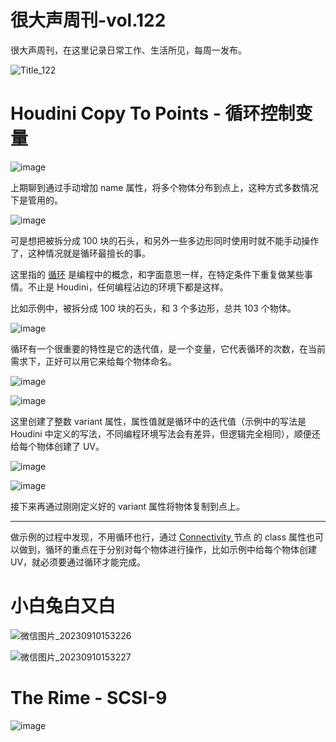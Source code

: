 # 很大声周刊-vol.122
很大声周刊，在这里记录日常工作、生活所见，每周一发布。

![Title_122](https://github.com/hendasheng/HenDaShengWeekly/assets/20842136/a1cb94d8-ae0a-4785-8f81-8d1554edc966)

# Houdini Copy To Points - 循环控制变量
![image](https://github.com/hendasheng/HenDaShengWeekly/assets/20842136/58bfc922-929a-4db8-ba15-cbbdee386daf)

上期聊到通过手动增加 name 属性，将多个物体分布到点上，这种方式多数情况下是管用的。

![image](https://github.com/hendasheng/HenDaShengWeekly/assets/20842136/15028de5-d350-4e45-931c-583f3286d4ea)

可是想把被拆分成 100 块的石头，和另外一些多边形同时使用时就不能手动操作了，这种情况就是循环最擅长的事。

这里指的 [循环](https://developer.mozilla.org/zh-CN/docs/Learn/JavaScript/Building_blocks/Looping_code) 是编程中的概念，和字面意思一样，在特定条件下重复做某些事情。不止是 Houdini，任何编程沾边的环境下都是这样。

比如示例中，被拆分成 100 块的石头，和 3 个多边形，总共 103 个物体。

![image](https://github.com/hendasheng/HenDaShengWeekly/assets/20842136/bfdfb8ef-8791-47bb-b436-4fe8162ea222)

循环有一个很重要的特性是它的迭代值，是一个变量，它代表循环的次数，在当前需求下，正好可以用它来给每个物体命名。

![image](https://github.com/hendasheng/HenDaShengWeekly/assets/20842136/bba64a4f-8916-4bff-a554-cbab3a5eface)

![image](https://github.com/hendasheng/HenDaShengWeekly/assets/20842136/263049d4-7c86-4f00-870b-d0f450545190)

这里创建了整数 variant 属性，属性值就是循环中的迭代值（示例中的写法是 Houdini 中定义的写法，不同编程环境写法会有差异，但逻辑完全相同），顺便还给每个物体创建了 UV。

![image](https://github.com/hendasheng/HenDaShengWeekly/assets/20842136/34064892-ada0-4b14-ab02-e67aa46536b7)

![image](https://github.com/hendasheng/HenDaShengWeekly/assets/20842136/da9e4b8b-60f9-4691-a0f5-a9f7c9fe26e8)

接下来再通过刚刚定义好的 variant 属性将物体复制到点上。

--- 

做示例的过程中发现，不用循环也行，通过 [Connectivity ](https://www.sidefx.com/docs/houdini/nodes/sop/connectivity.html) 节点
的 class 属性也可以做到，循环的重点在于分别对每个物体进行操作，比如示例中给每个物体创建 UV，就必须要通过循环才能完成。

# 小白兔白又白
![微信图片_20230910153226](https://github.com/hendasheng/HenDaShengWeekly/assets/20842136/f86645f6-e391-4931-809f-7b9f17de5063)

![微信图片_20230910153227](https://github.com/hendasheng/HenDaShengWeekly/assets/20842136/166c9ae5-7f2a-4840-830f-c69c4d5e847f)

# The Rime - SCSI-9
![image](https://github.com/hendasheng/HenDaShengWeekly/assets/20842136/41818b5e-a808-43b5-adf1-4459dbcd5b3d)
